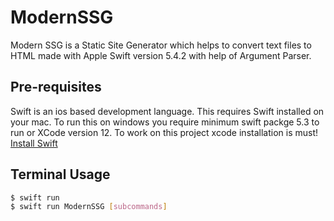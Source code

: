 # ModernSSG #
 Modern SSG is a Static Site Generator which helps to convert text files to HTML made with Apple Swift version 5.4.2 with help of Argument Parser.

## Pre-requisites ##
Swift is an ios based development language. This requires Swift installed on your mac. To run this on windows you require minimum swift packge 5.3 to run or XCode version 12. To work on this project xcode installation is must!
[Install Swift](https://swift.org/getting-started/#installing-swift)

## Terminal Usage ##
```bash
$ swift run
$ swift run ModernSSG [subcommands]
```
